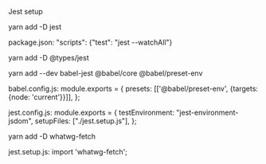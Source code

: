 Jest setup

yarn add -D jest

package.json:
"scripts": {"test": "jest --watchAll"}

yarn add -D @types/jest

yarn add --dev babel-jest @babel/core @babel/preset-env

babel.config.js:
module.exports = {
presets: [['@babel/preset-env', {targets: {node: 'current'}}]],
};

jest.config.js:
module.exports = {
testEnvironment: "jest-environment-jsdom",
setupFiles: ["./jest.setup.js"],
};

yarn add -D whatwg-fetch

jest.setup.js:
import 'whatwg-fetch';
